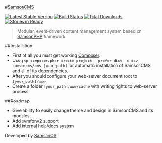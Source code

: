 #[SamsonCMS](http://samsoncms.com)

[![Latest Stable Version](https://poser.pugx.org/samsoncms/cms/v/stable.svg)](https://packagist.org/packages/samsoncms/cms)
[![Build Status](https://scrutinizer-ci.com/g/samsoncms/cms/badges/build.png?b=master)](https://scrutinizer-ci.com/g/samsoncms/cms/build-status/master)
[![Total Downloads](https://poser.pugx.org/samsoncms/cms/downloads.svg)](https://packagist.org/packages/samsoncms/cms)
[![Stories in Ready](https://badge.waffle.io/samsoncms/cms.png?label=ready&title=Ready)](https://waffle.io/samsoncms/cms)

> Modular, event-driven content management system based on [SamsonPHP](http://samsonphp.com) framework.

##Installation 
* First of all you must get working [Composer](http://getcomposer.org).
* Use ```php composer.phar create-project --prefer-dist -s dev samsoncms/cms [your_path]``` for automatic installation of SamsonCMS and all of its dependencies.
* After you should configure your web-server document root to ```[your_path]/www``` 
* Create a folder ```[your_path]/www/cache``` with writing rights to web-server process


##Roadmap
* Give ability to easily change theme and design in SamsonCMS and its modules.
* Add symfony2 support
* Add internal help/docs system

Developed by [SamsonOS](http://samsonos.com/)
